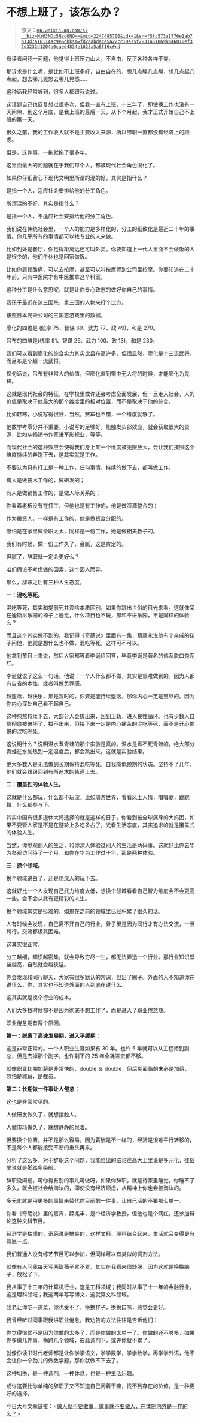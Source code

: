 # 不想上班了，该怎么办？

> 原文：[`mp.weixin.qq.com/s?__biz=MzU3NDc5Nzc0NQ==&mid=2247485700&idx=1&sn=f5fc573a1776e1ab7b13d7a18114ac9e&chksm=fd2dabdaca5a22cc19e75f2831a51069bb46010ef32d3232d1204a0caed4834e1625a5a8f16c#rd`](http://mp.weixin.qq.com/s?__biz=MzU3NDc5Nzc0NQ==&mid=2247485700&idx=1&sn=f5fc573a1776e1ab7b13d7a18114ac9e&chksm=fd2dabdaca5a22cc19e75f2831a51069bb46010ef32d3232d1204a0caed4834e1625a5a8f16c#rd)

有读者问我一问题，他觉得上班压力山大，不自由，反正各种各样不爽。

那诉求是什么呢，是比如不上班多好，自由自在的，想几点睡几点睡，想几点起几点起，想去哪儿晃悠去哪儿晃悠.....

这种话我经常听到，很多人都跟我说过。

这话题自己也反复想过很多次，但我一直有上班，十三年了，即使换工作也没有一天间隙，到这个月底，是我上班的最后一天，从下个月起，我才正式开始自己不上班的第一天。

很久之前，我的工作收入就不是主要收入来源，所以辞职一直都没有经济上的顾虑。

但是，这件事，一拖就拖了很多年。

这里面最大的问题就在于我们每个人，都被现代社会角色固化了。

如果你仔细留心下现代文明里所谓的混的好，其实是指什么？

是指一个人，适应社会安排给他的分工角色。

所谓混的不好，其实是指什么？

是指一个人，不适应社会安排给他的分工角色。

我们说在传统社会里，一个人的能力是多样化的，分工的细致化是最近二十年的事情。你几乎所有的事情都可以找专业的人来做。

比如到处是餐厅，你觉得距离远还可叫外卖。你要知道上一代人里面不会做饭的人是很少的，他们午休也是回家做饭。

比如你肩颈酸痛，可以去按摩，甚至可以叫按摩师到公司里按摩。你要知道在二十年前，只有中医院才有中医推拿这个科室。

这种分工是什么意思呢，就是让你专心致志的做好你自己的事情。

我孩子最近在迷三国杀，拿三国的人物来打个比方。

按照日本光荣公司的三国志游戏里的数据，

廖化的四维是 (统率 75、智谋 69、武力 77、政 49)，和是 270。

吕布的四维是(统率 91、智谋 26、武力 100、政 13)，和是 230。

我们可以看到廖化的综合实力其实比吕布高许多，但很显然，廖化是个三流武将，而吕布是个超一流武将。

换句话说，吕布有非常大的价值，但廖化直到蜀中无大将的时候，才能廖化为先锋。

这就是现代社会的特征，在学校里或许还会考虑全面发展，但一旦走入社会，人的价值是取决于他最大的那个维度里的相对位置，而不是取决于他的综合。

比如韩寒，小说写得很好，当然，赛车也不错，一个维度就够了。

他数学考零分并不重要。小说写的足够好，能触发头部效应，就会获取很大的资源，比如从畅销书作家进军影视业，等等。

而现代社会的这种效应会使得我们身上某一个维度被无限放大，会让我们按照这个维度持续的奔跑下去，这其实就是工作。

不要认为只有打工是一种工作，任何事情，持续的做下去，都叫做工作。

有人是做技术工作的，做研发的；

有人是做销售工作的，是做人际关系的；

你看着老板没有在打工，但他也是有工作的，他是做资源整合的；

作为投资人，一样是有工作的，他是做资金分配的。

哪怕是在家里做全职太太，同样是一份工作，她是做相夫教子的。

我们有时候，做一份工作久了，会腻，这是肯定的。

但腻了，辞职就一定会更好么？

咱们假设不考虑钱的因素，这个因人而异。

那么，辞职之后有三种人生态度。

**一：混吃等死。**

混吃等死，其实和提前死并没啥本质区别，如果你跳出世俗的目光来看。这就像呆在迪斯尼乐园的椅子上睡觉，什么项目也不玩，那和不进乐园，不是同样的体验么？

而且这个其实做不到的。我记得《奇葩说》里面有一集，蔡康永说他有个亲戚的孩子问他，他就是想什么也不做，混吃等死，这样可不可以。

他拿到节目上来说，然后大家都等着李诞给回答，毕竟李诞是著名的佛系脱口秀网红。

李诞就说了这么一句话。他说：一个人什么都不做，其实是很难做到的。因为人都有自省的本性，或者叫做负罪感。

越堕落，越快乐，那是暂时的，你要是能持续堕落，那你内心一定是煎熬的。因为你内心深处自己看不起自己。

这种煎熬持续下去，大部分人会拔出来，回到正轨，进入良性循环。也有少数人自信彻底被破坏了，拔不出来，但接下来一定是内心痛苦的混吃等死，而不是开心愉悦的混吃等死。

这说明什么？说明温水煮青蛙的那个实验是真的。温水是煮不死青蛙的，绝大部分青蛙在水加热到一定温度后，都会跳出来。这就是实验结果。

绝大多数人是无法做到长期保持混吃等死，自我降低预期的状态。坚持不了几年，他们就会纷纷回到有所追求的轨道上去。

**二：覆盖性的体验人生。**

这就是什么都玩，什么都不玩深。比如周游世界，看看风土人情，唱唱歌，跳跳舞，什么都参与下。

其实中国有很多退休大妈选择的就是这样的日子。你看到被全球痛斥的大妈团，如果不要管人家是不是在游轮上多吃多占了，光看生活态度，其实追求的就是覆盖式的体验人生。

当然，你参观别人的生活，和你深入体验过别人的生活是两码事。这就好比你去华为参观访问待了一个月，和你在华为工作过十年，那是两种体验。

**三：换个领域。**

换个领域说白了，还是想深入的玩下去。

这就好比一个人发现自己武力维度太低，想换个领域看看自己智力维度会不会更高一些。会不会从此有更精彩的人生。

换个领域其实是挺难的，如果在之前的领域里已经积累了很久的话。

人有时候会发现，自己离不开自己的行业，骨子里是因为同行才有办法交流，一旦跨行，交流都极其困难。

这其实很正常。

分工越细，知识越密集，就会导致穷尽一生，都无法弄透一个行业。那行业知识壁垒越高，自然就会越狭隘。

你会发现和同行聊天，大家有很多默认的常识，但出了圈子。外面的人不知道你在说什么，你，其实也不知道外面的人到底在说什么。

这其实就是换个行业的成本。

人们大多数时候都不是因为彻底不想工作了，而是进入了职业倦怠期。

职业倦怠期有两个原因。

**第一：脱离了高速发展期，进入平缓期：**

这是非常正常的。一个人职业生涯如果有 30 年。也许 5 年就可以从工程师到副总，但是去掉那个副字，也许剩下的 25 年全耗进去都不够。

就像职业初期加薪是非常快的，double 又 double，但后期面临的未必是加薪，恐怕是减薪，是裁员。

**第二：长期做一件事让人倦怠：**

这也是非常常见的。

人做研发做久了，就想接触人。

人做市场做久了，就想静静的呆着。

但要换个位置，并不是那么容易，因为薪酬是不一样的，经验是很难平行转移的，不是每个人都能接受不断的重头再来。

分析了这么多，对于辞职这个问题，我能给出的结论往高大上里说是多元化，往俗里说就是脚踏多条船。

辞职没问题，可你得有别的事儿可做呀，如果你辞职，就是待家里睡觉，你睡不了多久，就会被社会给淘汰的，即使没有经济顾虑，从精神上你也会被淘汰的。

多元化就是用更多的事情来替代你目前的一件事，让自己活的不要那么单一。

你看《奇葩说》里的嘉宾，薛兆丰，是个经济学教授，但他也是个网红，还参加辩论这种文科节目。

经济学是枯燥的，奇葩说是搞笑的，这样文科、理科结合起来，生活就会变得更有意思一点。

我们普通人没有综艺节目可以参加，但同样可以有类似的调剂方法。

就像有人问我每天写两篇稿子累不累，其实在我看来很舒服，因为这就是换换脑子，放松了下。

我从事了十三年的计算机行业，这是工科领域；我同时从事了十一年的金融行业，这是理科领域；我这两年写写博文，这就算文科领域。

我老让你吃一道菜，你也受不了，换换样子，换换口味，感觉会更好。

我曾经听过同事跟我讲职业倦怠，我劝告的方法往往是告诉他们：

你觉得很累不是因为你做的太多了，而是你做的太单一了。你做的还不够多，如果你多做几件事，横跨几个领域，彼此调剂下，或许你就不累了。

就像你读书时代老师都是让你学学语文，学学数学，学学数学，再学学外语，他不会让你一个劲儿的做数学题，那你就做不下去了。

这种切换，是一种调剂，一种休息，也是一种生活乐趣。

或许这要比你单纯的辞职了又不知道自己闲着干嘛，找不到存在的价值，是一种更好的选择。

今日大号文章链接：<[做人就不要做事，做事就不要做人，在体制内外是一样的么？](https://mp.weixin.qq.com/s?__biz=MzU0MjYwNDU2Mw==&mid=2247487481&idx=1&sn=9f934c29eea29393517988e79b50faea&chksm=fb196385cc6eea93bad8aaca71bc7f426f6410bb3cde2b40a0568d92b3726b3a9ec4dabdba87&token=2125225531&lang=zh_CN&scene=21#wechat_redirect)>